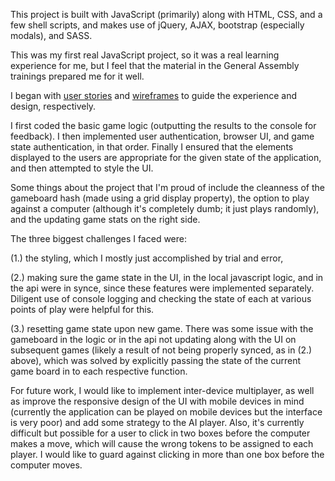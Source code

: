 This project is built with JavaScript (primarily) along with HTML, CSS, and a few shell scripts, and makes use of jQuery, AJAX, bootstrap (especially modals), and SASS.  

This was my first real JavaScript project, so it was a real learning experience for me, but I feel that the material in the General Assembly trainings prepared me for it well.  

I began with [user stories](/assets/userstories.md) and [wireframes](/assets/wireframe.jpg) to guide the experience and design, respectively.

I first coded the basic game logic (outputting the results to the console for feedback).  I then implemented user authentication, browser UI, and game state authentication, in that order.  Finally I ensured that the elements displayed to the users are appropriate for the given state of the application, and then attempted to style the UI.

Some things about the project that I'm proud of include the cleanness of the gameboard hash (made using a grid display property), the option to play against a computer (although it's completely dumb; it just plays randomly), and the updating game stats on the right side.

The three biggest challenges I faced were: 

(1.) the styling, which I mostly just accomplished by trial and error, 

(2.) making sure the game state in the UI, in the local javascript logic, and in the api were in synce, since these features were implemented separately.  Diligent use of console logging and checking the state of each at various points of play were helpful for this.

(3.) resetting game state upon new game.  There was some issue with the gameboard in the logic or in the api not updating along with the UI on subsequent games (likely a result of not being properly synced, as in (2.) above), which was solved by explicitly passing the state of the current game board in to each respective function.

For future work, I would like to implement inter-device multiplayer, as well as improve the responsive design of the UI with mobile devices in mind (currently the application can be played on mobile devices but the interface is very poor) and add some strategy to the AI player.  Also, it's currently difficult but possible for a user to click in two boxes before the computer makes a move, which will cause the wrong tokens to be assigned to each player.  I would like to guard against clicking in more than one box before the computer moves.
